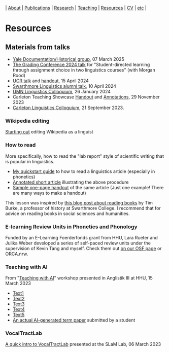 | [About](https://cageissler.github.io) | [Publications](https://cageissler.github.io/publications) | [Research](https://cageissler.github.io/research) | [Teaching](https://cageissler.github.io/teaching) | [Resources](https://cageissler.github.io/resources) | [CV](https://cageissler.github.io/files/Geissler_CV.pdf) | [etc](https://cageissler.github.io/etc) |

# Resources

## Materials from talks

- [Yale Documentation/Historical group](https://docs.google.com/document/d/1r0r4bx6FvjJSlRs4Q3zKAICPRlCh1ldyFi_SwbCNBCQ/edit?usp=sharing), 07 March 2025
- [The Grading Conference 2024 talk](https://docs.google.com/presentation/d/1W9fVnfu-GXSEoQhkb3mKhCgspGmO3tzeQ_ajQQ3vrrc/edit?usp=sharing) for "Student-directed learning through assignment choice in two linguistics courses" (with Morgan Rood)
- [UCR talk](files/UCR_talk_Geissler_15Apr2024.pdf) and [handout](files/UCR_lesson_handout_15Apr2024.pdf), 15 April 2024
- [Swarthmore Linguistics alumni talk](files/Swarthmore_talk_Geissler_10Apr2024.pdf), 10 April 2024
- [UMN Linguistics Colloquium](files/Colloquium_26Jan2024.pdf), 26 January 2024
- Carleton Teaching Showcase [Handout](https://docs.google.com/document/d/1S7g2yIptq9Oi0CgyxQzWV4XYAgFNC21fwMtRvO9K1IM/edit?usp=sharing) and [Annotations](https://cageissler.github.io/files/How_to_read/Hashimoto_2019_exemplars_annotated.pdf), 29 November 2023
- [Carleton Linguistics Colloquium](files/Colloquium_21Sept2023.pdf), 21 September 2023.


### Wikipedia editing

[Starting out](https://docs.google.com/document/d/1XrSc1_KYNNxhoanjIAoW-DqqMA9XhV7yxKGMfn-SO4g/edit?usp=sharing) editing Wikipedia as a linguist




### How to read

More specifically, how to read the "lab report" style of scientific writing that is popular in linguistics.

- [My quickstart guide](https://cageissler.github.io/files/How_to_read/How_to_read.pdf) to how to read a linguistics article (especially in phonetics)
- [Annotated short article](https://cageissler.github.io/files/How_to_read/Hashimoto_2019_exemplars_annotated.pdf) illustrating the above procedure
- [Sample one-page handout](https://cageissler.github.io/files/How_to_read/Handout_Hashimoto_2019.pdf) of the same article (Just one example! There are many ways to make a handout)

This lesson was inspired by [this blog post about reading books](https://blogs.swarthmore.edu/burke/permanent-features-advice-on-academia/how-to-read-in-college/) by Tim Burke, a professor of history at Swarthmore College. I recommend that for advice on reading books in social sciences and humanities.


### E-learning Review Units in Phonetics and Phonology

Funded by an E-Learning Foerderfonds grant from HHU, Lara Rueter and Julika Weber developed a series of self-paced review units under the supervision of Kevin Tang and myself. Check them out [on our OSF page](https://osf.io/kjnad/) or ORCA.nrw.


### Teaching with AI

From "[Teaching with AI](https://cageissler.github.io/files/AI_teaching/AI_writing_slides.pdf)" workshop presented in Anglistik III at HHU, 15 March 2023
- [Text1](https://cageissler.github.io/files/AI_teaching/AI_Text1.pdf)
- [Text2](https://cageissler.github.io/files/AI_teaching/AI_Text2.pdf)
- [Text3](https://cageissler.github.io/files/AI_teaching/AI_Text3.pdf)
- [Text4](https://cageissler.github.io/files/AI_teaching/AI_Text4.pdf)
- [Text5](https://cageissler.github.io/files/AI_teaching/AI_Text5.pdf)
- [An actual AI-generated term paper](https://cageissler.github.io/files/AI_teaching/AI_generated_term_paper.pdf) submitted by a student


### VocalTractLab

[A quick intro to VocalTractLab](https://docs.google.com/presentation/d/1RHi7j2BnR8WZiwLjFQVzFwHWCiAXCN8ZpTA8hPnpgLI/edit?usp=sharing) presented at the SLaM Lab, 06 March 2023
